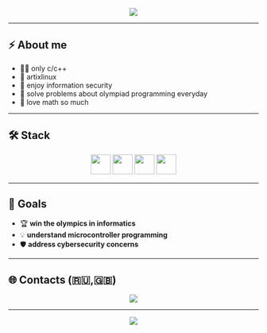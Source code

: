 <p align="center">
  <img src="https://capsule-render.vercel.app/api?type=waving&color=gradient&height=180&section=header&text=welcome%20&fontSize=42&fontAlignY=35&animation=twinkling&fontColor=ffffff"/>
</p>

---

## ⚡ About me
- 👨‍💻 only c/c++
- 🐧 artixlinux
- 🔐 enjoy information security
- 🧩 solve problems about olympiad programming everyday
- 📐 love math so much

---

## 🛠 Stack

<p align="center">
  <img src="https://cdn.jsdelivr.net/gh/devicons/devicon@latest/icons/linux/linux-original.svg" width="40" height="40"/>
  <img src="https://cdn.jsdelivr.net/gh/devicons/devicon@latest/icons/bash/bash-original.svg" width="40" height="40"/>
  <img src="https://cdn.jsdelivr.net/gh/devicons/devicon@latest/icons/c/c-original.svg" width="40" height="40"/>
  <img src="https://cdn.jsdelivr.net/gh/devicons/devicon@latest/icons/cplusplus/cplusplus-original.svg" width="40" height="40"/>
  <!-- <img src="https://cdn.jsdelivr.net/gh/devicons/devicon@latest/icons/arduino/arduino-original.svg" width="40" height="40"/> -->
</p>

---

<!-- ## 📊 Статистика  

<p align="center">
  <img src="https://github-readme-stats.vercel.app/api?username=YOUR_GITHUB_USERNAME&show_icons=true&theme=tokyonight&hide_border=true" height="165"/>
  <img src="https://github-readme-streak-stats.herokuapp.com/?user=YOUR_GITHUB_USERNAME&theme=tokyonight&hide_border=true" height="165"/>
</p>

<p align="center">
  <img src="https://github-profile-trophy.vercel.app/?username=YOUR_GITHUB_USERNAME&theme=tokyonight&no-frame=true&margin-w=5&margin-h=5&column=7" />
</p> -->

## 🎯 Goals
- 🏆 **win the olympics in informatics**
- 💡 **understand microcontroller programming**
- 🛡 **address cybersecurity concerns**

---

## 🌐 Contacts (🇷🇺,🇬🇧)
<p align="center">
  <a href="https://t.me/neitoroxin"><img src="https://img.shields.io/badge/Telegram-2CA5E0?style=for-the-badge&logo=telegram&logoColor=white"></a>
</p>

---

<p align="center">
  <img src="https://capsule-render.vercel.app/api?type=waving&color=gradient&height=120&section=footer"/>
</p>

